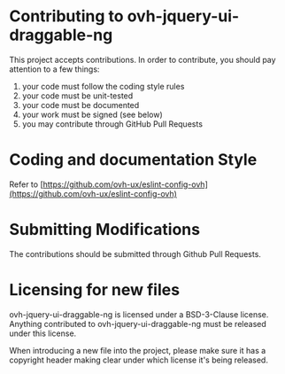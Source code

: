 # Contributing to ovh-jquery-ui-draggable-ng

This project accepts contributions. In order to contribute, you should
pay attention to a few things:

1. your code must follow the coding style rules
2. your code must be unit-tested
3. your code must be documented
4. your work must be signed (see below)
5. you may contribute through GitHub Pull Requests

# Coding and documentation Style

Refer to [https://github.com/ovh-ux/eslint-config-ovh](https://github.com/ovh-ux/eslint-config-ovh)

# Submitting Modifications

The contributions should be submitted through Github Pull Requests.

# Licensing for new files

ovh-jquery-ui-draggable-ng is licensed under a BSD-3-Clause license. Anything
contributed to ovh-jquery-ui-draggable-ng must be released under this license.

When introducing a new file into the project, please make sure it has a
copyright header making clear under which license it's being released.
